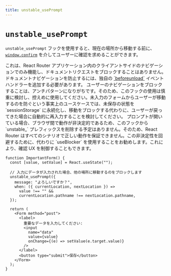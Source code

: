 ```yaml
---
title: unstable_usePrompt
---
```


# `unstable_usePrompt`

`unstable_usePrompt` フックを使用すると、現在の場所から移動する前に、[`window.confirm`][window-confirm] を介してユーザーに確認を求めることができます。

<docs-info>
これは、React Router アプリケーション内のクライアントサイドのナビゲーションでのみ機能し、ドキュメントリクエストをブロックすることはありません。ドキュメントナビゲーションを防止するには、独自の <a href="https://developer.mozilla.org/en-US/docs/Web/API/Window/beforeunload_event" target="_blank">`beforeunload`</a> イベントハンドラーを追加する必要があります。
</docs-info>

<docs-warning>
ユーザーのナビゲーションをブロックすることは、アンチパターンになりがちです。そのため、このフックの使用は慎重に検討し、控えめに使用してください。未入力のフォームからユーザーが移動するのを防ぐという事実上のユースケースでは、未保存の状態を `sessionStorage` に永続化し、移動をブロックする代わりに、ユーザーが戻ってきた場合に自動的に再入力することを検討してください。
</docs-warning>

<docs-warning>
プロンプトが開いている場合、ブラウザ間で動作が非決定的であるため、このフックから `unstable_` プレフィックスを削除する予定はありません。そのため、React Router はすべてのシナリオで正しい動作を保証できません。この非決定性を回避するために、代わりに `useBlocker` を使用することをお勧めします。これにより、確認 UX を制御することもできます。
</docs-warning>

```tsx
function ImportantForm() {
  const [value, setValue] = React.useState("");

  // 入力にデータが入力された場合、他の場所に移動するのをブロックします
  unstable_usePrompt({
    message: "よろしいですか？",
    when: ({ currentLocation, nextLocation }) =>
      value !== "" &&
      currentLocation.pathname !== nextLocation.pathname,
  });

  return (
    <Form method="post">
      <label>
        重要なデータを入力してください:
        <input
          name="data"
          value={value}
          onChange={(e) => setValue(e.target.value)}
        />
      </label>
      <button type="submit">保存</button>
    </Form>
  );
}
```

[window-confirm]: https://developer.mozilla.org/en-US/docs/Web/API/Window/confirm


